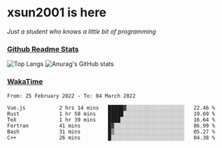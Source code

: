 # xsun2001 is here

*Just a student who knows a little bit of programming*

### [Github Readme Stats](https://github.com/anuraghazra/github-readme-stats)

![Top Langs](https://github-readme-stats.vercel.app/api/top-langs/?username=xsun2001&layout=compact&theme=radical) ![Anurag's GitHub stats](https://github-readme-stats.vercel.app/api?username=xsun2001&show_icons=true&theme=radical)

### [WakaTime](https://wakatime.com)

<!--START_SECTION:waka-->

```text
From: 25 February 2022 - To: 04 March 2022

Vue.js           2 hrs 14 mins   █████▓░░░░░░░░░░░░░░░░░░░   22.46 %
Rust             1 hr 58 mins    █████░░░░░░░░░░░░░░░░░░░░   19.69 %
TeX              1 hr 39 mins    ████░░░░░░░░░░░░░░░░░░░░░   16.64 %
Fortran          41 mins         █▓░░░░░░░░░░░░░░░░░░░░░░░   06.99 %
Bash             31 mins         █▒░░░░░░░░░░░░░░░░░░░░░░░   05.27 %
C++              26 mins         █░░░░░░░░░░░░░░░░░░░░░░░░   04.38 %
```

<!--END_SECTION:waka-->

